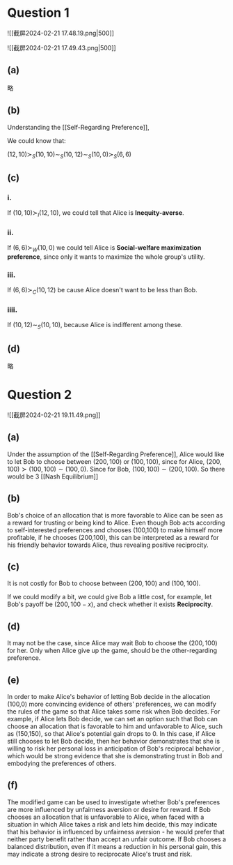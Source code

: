 # Question 1

![[截屏2024-02-21 17.48.19.png|500]]

![[截屏2024-02-21 17.49.43.png|500]]

## (a)

略

## (b)

Understanding the [[Self-Regarding Preference]],

We could know that:

$(12,10)\succ_{S}(10,10)\sim_{S}(10,12)\sim_{S}(10,0)\succ_{S}(6,6)$  

## (c)

### i.

If $(10,10)\succ_{I} (12,10)$, we could tell that Alice is **Inequity-averse**.

### ii.

If $(6,6)\succ_{W}(10,0)$ we could tell Alice is **Social-welfare maximization preference**, since only it wants to maximize the whole group's utility.

### iii.

If $(6,6)\succ_{C}(10,12)$ be cause Alice doesn't want to be less than Bob.

### iiii.

If $(10,12)\sim_{S}(10,10)$, because Alice is indifferent among these.

## (d)

略


# Question 2

![[截屏2024-02-21 19.11.49.png]]


## (a)

Under the assumption of the [[Self-Regarding Preference]], Alice would like to let Bob to choose between $(200,100)$ or $(100,100)$, since for Alice, $(200,100)\succ (100,100)\sim (100,0)$. Since for Bob, $(100,100)\sim (200,100)$. So there would be 3  [[Nash Equilibrium]] 

## (b)

Bob's choice of an allocation that is more favorable to Alice can be seen as a reward for trusting or being kind to Alice. Even though Bob acts according to self-interested preferences and chooses (100,100) to make himself more profitable, if he chooses (200,100), this can be interpreted as a reward for his friendly behavior towards Alice, thus revealing positive reciprocity.

## (c)

It is not costly for Bob to choose between $(200,100)$ and $(100,100)$. 

If we could modify a bit, we could give Bob a little cost, for example, let Bob's payoff be $(200,100-x)$, and check whether it exists **Reciprocity**.

## (d)

It may not be the case, since Alice may wait Bob to choose the $(200,100)$ for her. Only when Alice give up the game, should be the other-regarding preference.

## (e)

In order to make Alice's behavior of letting Bob decide in the allocation (100,0) more convincing evidence of others' preferences, we can modify the rules of the game so that Alice takes some risk when Bob decides. For example, if Alice lets Bob decide, we can set an option such that Bob can choose an allocation that is favorable to him and unfavorable to Alice, such as (150,150), so that Alice's potential gain drops to 0. In this case, if Alice still chooses to let Bob decide, then her behavior demonstrates that she is willing to risk her personal loss in anticipation of Bob's reciprocal behavior , which would be strong evidence that she is demonstrating trust in Bob and embodying the preferences of others.

## (f)

The modified game can be used to investigate whether Bob's preferences are more influenced by unfairness aversion or desire for reward. If Bob chooses an allocation that is unfavorable to Alice, when faced with a situation in which Alice takes a risk and lets him decide, this may indicate that his behavior is influenced by unfairness aversion - he would prefer that neither party benefit rather than accept an unfair outcome. If Bob chooses a balanced distribution, even if it means a reduction in his personal gain, this may indicate a strong desire to reciprocate Alice's trust and risk.

